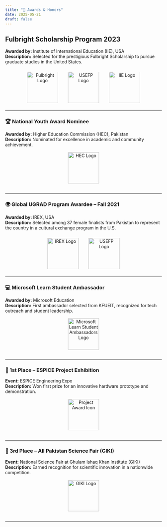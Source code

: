 ```yaml
---
title: "🏅 Awards & Honors"
date: 2025-05-21
draft: false
---
```




## Fulbright Scholarship Program 2023
**Awarded by:** Institute of International Education (IIE), USA  
**Description:** Selected for the prestigious Fulbright Scholarship to pursue graduate studies in the United States.

<div align="center" style="display: flex; justify-content: center; gap: 2rem; flex-wrap: wrap; margin: 1.5rem 0;">
  <img src="https://uknow.uky.edu/sites/default/files/styles/facebook/public/Fulbright_Primary_RGB_FullColor_0.png?itok=3hh4Rf8H" alt="Fulbright Logo" width="100"/>
  <img src="https://www.usefp.org/assets/img/logo.png" alt="USEFP Logo" width="100"/>
  <img src="https://www.iie.org/wp-content/uploads/2022/12/iie-logo.png" alt="IIE Logo" width="100"/>
</div>


---

### 🏆 National Youth Award Nominee
**Awarded by:** Higher Education Commission (HEC), Pakistan  
**Description:** Nominated for excellence in academic and community achievement.

<div align="center" style="margin-top: 1rem; margin-bottom: 2rem;">
  <img src="https://github.com/user-attachments/assets/712b246f-e520-461c-8c43-d5cbd73c9e77" alt="HEC Logo" width="100"/>
</div>

---

### 🌍 Global UGRAD Program Awardee – Fall 2021
**Awarded by:** IREX, USA  
**Description:** Selected among 37 female finalists from Pakistan to represent the country in a cultural exchange program in the U.S.

<div align="center" style="display: flex; justify-content: center; gap: 2rem; flex-wrap: wrap; margin: 1.5rem 0;">
  <img src="https://github.com/user-attachments/assets/1c40a8cb-f44a-40c3-88bb-e10b8fb664b2" alt="IREX Logo" width="100"/>
  <img src="https://www.usefp.org/assets/img/logo.png" alt="USEFP Logo" width="100"/>
</div>

---

### 💻 Microsoft Learn Student Ambassador
**Awarded by:** Microsoft Education  
**Description:** First ambassador selected from KFUEIT, recognized for tech outreach and student leadership.

<div align="center" style="margin-top: 1rem; margin-bottom: 2rem;">
  <img src="https://github.com/user-attachments/assets/781f72d7-e67d-48d8-a77a-943062fc0a57" alt="Microsoft Learn Student Ambassadors Logo" width="100"/>
</div>

---

### 🥇 1st Place – ESPICE Project Exhibition
**Event:** ESPICE Engineering Expo  
**Description:** Won first prize for an innovative hardware prototype and demonstration.

<div align="center" style="margin-top: 1rem; margin-bottom: 2rem;">
  <img src="https://kfueit.edu.pk/uploads/4/ueit-logo-r.png" alt="Project Award Icon" width="100"/>
</div>

---

### 🥉 3rd Place – All Pakistan Science Fair (GIKI)
**Event:** National Science Fair at Ghulam Ishaq Khan Institute (GIKI)  
**Description:** Earned recognition for scientific innovation in a nationwide competition.

<div align="center" style="margin-top: 1rem; margin-bottom: 2rem;">
  <img src="https://github.com/user-attachments/assets/11c7118e-f695-47dd-bc7b-ecee5a8d5b45" alt="GIKI Logo" width="100"/>
</div>

---


